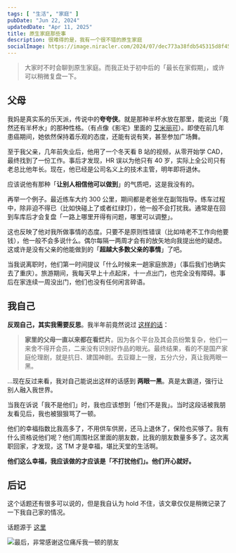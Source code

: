 ```yaml
---
tags: [ "生活", "家庭" ]
pubDate: "Jun 22, 2024"
updatedDate: "Apr 11, 2025"
title: 原生家庭那些事
description: 很难得的是，我有一个很不错的原生家庭
socialImage: https://image.niracler.com/2024/07/dec773a38fdb545315d8f450f800ec95.png
---
```


> 大家时不时会聊到原生家庭。而我正处于初中后的「最长在家假期」，或许可以稍微复盘一下。

## 父母

我妈是真实系的乐天派，传说中的**夸夸侠**。就是那种半杯水放在那里，能说出「竟然还有半杯水」的那种性格。（有点像《影宅》里面的 [艾米丽可](https://moegirl.icu/%E8%89%BE%E7%B1%B3%E4%B8%BD%E5%8F%AF)）。即使在前几年患癌期间，她依然保持着乐观的态度，还能有说有笑，甚至参加广场舞。

至于我父亲，几年前失业后，他用了一个冬天看 B 站的视频，从零开始学 CAD，最终找到了一份工作。事后才发现，HR 误以为他只有 40 岁，实际上全公司只有老总比他年长。现在，他已经是公司名义上的技术主管，明年即将退休。

应该说他有那种「**让别人相信他可以做到**」的气质吧，这是我没有的。

再举一个例子。最近练车大约 300 公里，期间都是老爸坐在副驾指导。练车过程中，除非迫不得已（比如快碰上了或者红绿灯），他一般不会打扰我。通常是在回到车库后才会复盘「一路上哪里开得有问题，哪里可以调整」。

这也反映了他对我所做事情的态度。只要不是原则性错误（比如啃老不工作向他要钱），他一般不会多说什么。偶尔每隔一两周才会有的放矢地向我提出他的疑虑。这或许是没有父亲的他能做到的「**超越大多数父亲的事情**」了吧。

当我说离职时，他们第一时间提议「什么时候来一趟家庭旅游」（事后我们也确实去了重庆）。旅游期间，我每天早上十点起床，十一点出门，也完全没有障碍。事后在家连续一周没出门，他们也没有任何闲言碎语。

## 我自己

**反观自己，其实我需要反思**。我半年前竟然说过 [这样的话](https://niracler.com/2401-4)：

> **家里的父母一直以来都在看烂片**。因为各个平台及其会员纷繁复杂，他们一来舍不得开会员，二来没有识别好作品的眼光。最终结果，看的不是国产家庭伦理剧，就是抗日、建国神剧。去豆瓣上一搜，五分六分，真让我两眼一黑。

…现在反过来看，我对自己能说出这样的话感到 **两眼一黑**。真是太霸道，强行让别人融入我世界。

当我在诉说「我不是他们」时，我也应该想到「他们不是我」。当时这段话被我朋友看见后，我也被狠狠骂了一顿。

他们的幸福指数比我高多了，不用供车供房，还马上退休了，保险也买够了。我有什么资格说他们呢？他们周围社区里面的朋友数，比我的朋友数量多多了。这次离职回家，才发现，这 TM 才是幸福，堪比天堂的生活啊。

**他们这么幸福，我应该做的才应该是「不打扰他们」。他们开心就好。**

## 后记

这个话题还有很多可以说的，但是我自认为 hold 不住，该文章仅仅是稍微记录了一下我自己家的情况。

话题源于 [这里](https://t.me/polebugisabug/36)

![最后，非常感谢这位痛斥我一顿的朋友](https://image.niracler.com/2024/07/4bed4dcd9a92eae93886e888f517700a.png)
